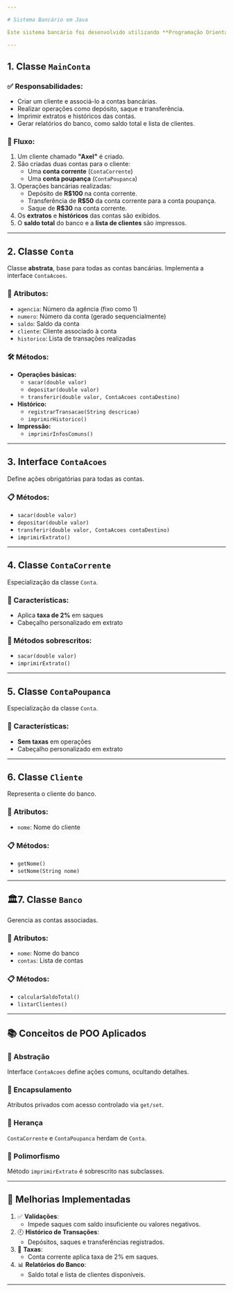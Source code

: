 ```yaml
---

# Sistema Bancário em Java

Este sistema bancário foi desenvolvido utilizando **Programação Orientada a Objetos (POO)**, aplicando conceitos como **abstração**, **encapsulamento**, **herança** e **polimorfismo**. Abaixo está a explicação detalhada de cada classe e suas funcionalidades.

---
```


## 1. Classe `MainConta`

### ✅ Responsabilidades:
- Criar um cliente e associá-lo a contas bancárias.
- Realizar operações como depósito, saque e transferência.
- Imprimir extratos e históricos das contas.
- Gerar relatórios do banco, como saldo total e lista de clientes.

### 🔄 Fluxo:
1. Um cliente chamado **"Axel"** é criado.
2. São criadas duas contas para o cliente:
   - Uma **conta corrente** (`ContaCorrente`)
   - Uma **conta poupança** (`ContaPoupanca`)
3. Operações bancárias realizadas:
   - Depósito de **R$100** na conta corrente.
   - Transferência de **R$50** da conta corrente para a conta poupança.
   - Saque de **R$30** na conta corrente.
4. Os **extratos** e **históricos** das contas são exibidos.
5. O **saldo total** do banco e a **lista de clientes** são impressos.

---

## 2. Classe `Conta`

Classe **abstrata**, base para todas as contas bancárias. Implementa a interface `ContaAcoes`.

### 🔐 Atributos:
- `agencia`: Número da agência (fixo como 1)
- `numero`: Número da conta (gerado sequencialmente)
- `saldo`: Saldo da conta
- `cliente`: Cliente associado à conta
- `historico`: Lista de transações realizadas

### 🛠️ Métodos:
- **Operações básicas:**
  - `sacar(double valor)`
  - `depositar(double valor)`
  - `transferir(double valor, ContaAcoes contaDestino)`
- **Histórico:**
  - `registrarTransacao(String descricao)`
  - `imprimirHistorico()`
- **Impressão:**
  - `imprimirInfosComuns()`

---

## 3. Interface `ContaAcoes`

Define ações obrigatórias para todas as contas.

### 📋 Métodos:
- `sacar(double valor)`
- `depositar(double valor)`
- `transferir(double valor, ContaAcoes contaDestino)`
- `imprimirExtrato()`

---

## 4. Classe `ContaCorrente`

Especialização da classe `Conta`.

### 🧾 Características:
- Aplica **taxa de 2%** em saques
- Cabeçalho personalizado em extrato

### 🔁 Métodos sobrescritos:
- `sacar(double valor)`
- `imprimirExtrato()`

---

## 5. Classe `ContaPoupanca`

Especialização da classe `Conta`.

### 🧾 Características:
- **Sem taxas** em operações
- Cabeçalho personalizado em extrato

---

## 6. Classe `Cliente`

Representa o cliente do banco.

### 🔐 Atributos:
- `nome`: Nome do cliente

### 📋 Métodos:
- `getNome()`
- `setNome(String nome)`

---

## 🏛7. Classe `Banco`

Gerencia as contas associadas.

### 🔐 Atributos:
- `nome`: Nome do banco
- `contas`: Lista de contas

### 📋 Métodos:
- `calcularSaldoTotal()`
- `listarClientes()`

---

## 📚 Conceitos de POO Aplicados

### 🔹 Abstração
Interface `ContaAcoes` define ações comuns, ocultando detalhes.

### 🔹 Encapsulamento
Atributos privados com acesso controlado via `get/set`.

### 🔹 Herança
`ContaCorrente` e `ContaPoupanca` herdam de `Conta`.

### 🔹 Polimorfismo
Método `imprimirExtrato` é sobrescrito nas subclasses.

---

## 🚀 Melhorias Implementadas

1. ✅ **Validações**:
   - Impede saques com saldo insuficiente ou valores negativos.
2. 🕘 **Histórico de Transações**:
   - Depósitos, saques e transferências registrados.
3. 💸 **Taxas**:
   - Conta corrente aplica taxa de 2% em saques.
4. 📊 **Relatórios do Banco**:
   - Saldo total e lista de clientes disponíveis.

---
